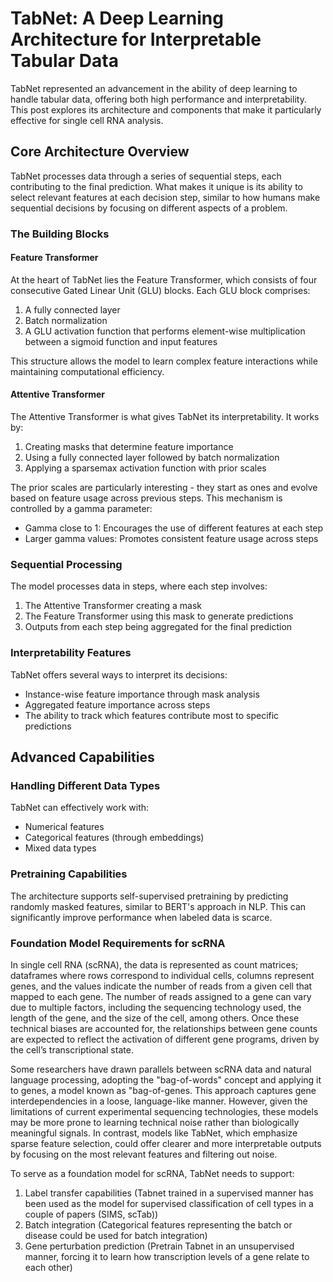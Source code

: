 # TabNet: A Deep Learning Architecture for Interpretable Tabular Data

TabNet represented an advancement in the ability of deep learning to handle tabular data, offering both high performance and interpretability. This post explores its architecture and components that make it particularly effective for single cell RNA analysis.

## Core Architecture Overview

TabNet processes data through a series of sequential steps, each contributing to the final prediction. What makes it unique is its ability to select relevant features at each decision step, similar to how humans make sequential decisions by focusing on different aspects of a problem.

### The Building Blocks

#### Feature Transformer
At the heart of TabNet lies the Feature Transformer, which consists of four consecutive Gated Linear Unit (GLU) blocks. Each GLU block comprises:

1. A fully connected layer
2. Batch normalization
3. A GLU activation function that performs element-wise multiplication between a sigmoid function and input features

This structure allows the model to learn complex feature interactions while maintaining computational efficiency.

#### Attentive Transformer

The Attentive Transformer is what gives TabNet its interpretability. It works by:

1. Creating masks that determine feature importance
2. Using a fully connected layer followed by batch normalization
3. Applying a sparsemax activation function with prior scales

The prior scales are particularly interesting - they start as ones and evolve based on feature usage across previous steps. This mechanism is controlled by a gamma parameter:
- Gamma close to 1: Encourages the use of different features at each step
- Larger gamma values: Promotes consistent feature usage across steps

### Sequential Processing

The model processes data in steps, where each step involves:

1. The Attentive Transformer creating a mask
2. The Feature Transformer using this mask to generate predictions
3. Outputs from each step being aggregated for the final prediction

### Interpretability Features

TabNet offers several ways to interpret its decisions:

- Instance-wise feature importance through mask analysis
- Aggregated feature importance across steps
- The ability to track which features contribute most to specific predictions

## Advanced Capabilities

### Handling Different Data Types

TabNet can effectively work with:
- Numerical features
- Categorical features (through embeddings)
- Mixed data types

### Pretraining Capabilities

The architecture supports self-supervised pretraining by predicting randomly masked features, similar to BERT's approach in NLP. This can significantly improve performance when labeled data is scarce.

### Foundation Model Requirements for scRNA
In single cell RNA (scRNA), the data is represented as count matrices; dataframes where rows correspond to individual cells, columns represent genes, and the values indicate the number of reads from a given cell that mapped to each gene. The number of reads assigned to a gene can vary due to multiple factors, including the sequencing technology used, the length of the gene, and the size of the cell, among others. Once these technical biases are accounted for, the relationships between gene counts are expected to reflect the activation of different gene programs, driven by the cell’s transcriptional state.

Some researchers have drawn parallels between scRNA data and natural language processing, adopting the "bag-of-words" concept and applying it to genes, a model known as "bag-of-genes. This approach captures gene interdependencies in a loose, language-like manner. However, given the limitations of current experimental sequencing technologies, these models may be more prone to learning technical noise rather than biologically meaningful signals. In contrast, models like TabNet, which emphasize sparse feature selection, could offer clearer and more interpretable outputs by focusing on the most relevant features and filtering out noise.

To serve as a foundation model for scRNA, TabNet needs to support:

1. Label transfer capabilities (Tabnet trained in a supervised manner has been used as the model for supervised classification of cell types in a couple of papers (SIMS, scTab))
2. Batch integration (Categorical features representing the batch or disease could be used for batch integration)
3. Gene perturbation prediction (Pretrain Tabnet in an unsupervised manner, forcing it to learn how transcription levels of a gene relate to each other)

